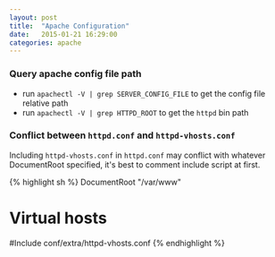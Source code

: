 ```yaml
---
layout: post
title:  "Apache Configuration"
date:   2015-01-21 16:29:00
categories: apache
---
```


### Query apache config file path

* run `apachectl -V | grep SERVER_CONFIG_FILE` to get the config file relative path
* run `apachectl -V | grep HTTPD_ROOT` to get the `httpd` bin path

### Conflict between `httpd.conf` and `httpd-vhosts.conf`

Including `httpd-vhosts.conf` in `httpd.conf` may conflict with whatever DocumentRoot specified, it's best to comment include script at first.

{% highlight sh %}
DocumentRoot "/var/www"

# Virtual hosts
#Include conf/extra/httpd-vhosts.conf
{% endhighlight %}

